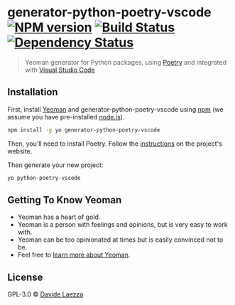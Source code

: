 # generator-python-poetry-vscode [![NPM version][npm-image]][npm-url] [![Build Status][actions-image]][actions-url] [![Dependency Status][daviddm-image]][daviddm-url]
> Yeoman generator for Python packages, using [Poetry](https://python-poetry.org/) and integrated with [Visual Studio Code](https://code.visualstudio.com/)

## Installation

First, install [Yeoman](http://yeoman.io) and generator-python-poetry-vscode using [npm](https://www.npmjs.com/) (we assume you have pre-installed [node.js](https://nodejs.org/)).

```bash
npm install -g yo generator-python-poetry-vscode
```

Then, you'll need to install Poetry. Follow the [instructions](https://python-poetry.org/docs/#installation) on the project's website.

Then generate your new project:

```bash
yo python-poetry-vscode
```

## Getting To Know Yeoman

 * Yeoman has a heart of gold.
 * Yeoman is a person with feelings and opinions, but is very easy to work with.
 * Yeoman can be too opinionated at times but is easily convinced not to be.
 * Feel free to [learn more about Yeoman](http://yeoman.io/).

## License

GPL-3.0 © [Davide Laezza](https://github.com/davla)


[npm-image]: https://badge.fury.io/js/generator-python-poetry-vscode.svg
[npm-url]: https://npmjs.org/package/generator-python-poetry-vscode
[actions-image]: https://github.com/davla/yeoman-python-poetry-vscode/actions/workflows/test.yml/badge.svg
[actions-url]: https://github.com/davla/yeoman-python-poetry-vscode/actions/workflows/test.yml
[daviddm-image]: https://david-dm.org/davla/generator-python-poetry-vscode.svg?theme=shields.io
[daviddm-url]: https://david-dm.org/davla/generator-python-poetry-vscode
